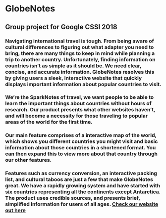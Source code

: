 
# GlobeNotes
## Group project for Google CSSI 2018 
### Navigating international travel is tough. From being aware of cultural differences to figuring out what adapter you need to bring, there are many things to keep in mind while planning a trip to another country. Unfortunately, finding information on countries isn’t as simple as it should be. We need clear, concise, and accurate information. GlobeNotes resolves this by giving users a sleek, interactive website that quickly displays important information about popular countries to visit. 

### We’re the SparkNotes of travel, we want people to be able to learn the important things about countries without hours of research. Our product presents what other websites haven’t, and will become a necessity for those traveling to popular areas of the world for the first time. 

### Our main feature comprises of a interactive map of the world, which shows you different countries you might visit and basic information about those countries in a shortened format. You can then expand this to view more about that country through our other features.

### Features such as currency conversion, an interactive packing list, and cultural taboos are just a few that make GlobeNotes great. We have a rapidly growing system and have started with six countries representing all the continents except Antarctica. The product uses credible sources, and presents brief, simplified information for users of all ages. [Check our website out here](https://www.globe-notes.com)
